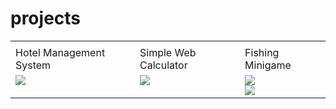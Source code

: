# projects
<table>
<tr>
<td></td>
<td></td>
<td></td>
</tr>
<tr>
<td>Hotel Management System</td>
<td>Simple Web Calculator</td>
<td>Fishing Minigame</td>
</tr>
<tr>
<td valign="top"><img src="https://i.imgur.com/2MwGQOr.png"></td>
<td valign="top"><img src="https://i.imgur.com/hjK4spM.png"></td>
<td valign="top"><img src="https://i.imgur.com/CP7iInv.png"><br><img src="https://i.imgur.com/cH2D0Wy.png"></td>
</tr>
</table>
